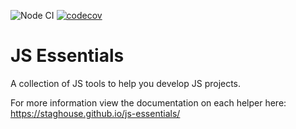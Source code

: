 ![Node CI](https://github.com/staghouse/js-essentials/workflows/Node%20CI/badge.svg)
[![codecov](https://codecov.io/gh/staghouse/js-essentials/branch/master/graph/badge.svg)](https://codecov.io/gh/staghouse/js-essentials)

# JS Essentials
A collection of JS tools to help you develop JS projects.

For more information view the documentation on each helper here: https://staghouse.github.io/js-essentials/
